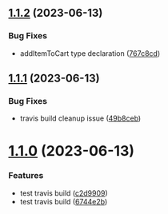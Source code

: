 ## [1.1.2](https://github.com/f312213213/react-shopping-cart/compare/v1.1.1...v1.1.2) (2023-06-13)


### Bug Fixes

* addItemToCart type declaration ([767c8cd](https://github.com/f312213213/react-shopping-cart/commit/767c8cdb52d75c17af6a302e50ee12edee9cc4e0))

## [1.1.1](https://github.com/f312213213/react-shopping-cart/compare/v1.1.0...v1.1.1) (2023-06-13)


### Bug Fixes

* travis build cleanup issue ([49b8ceb](https://github.com/f312213213/react-shopping-cart/commit/49b8cebdfee3d410e47a9154f51fa1dcee133777))

# [1.1.0](https://github.com/f312213213/react-shopping-cart/compare/v1.0.0...v1.1.0) (2023-06-13)


### Features

* test travis build ([c2d9909](https://github.com/f312213213/react-shopping-cart/commit/c2d990901068d5e55af9c4746332f0550d5fd7fe))
* test travis build ([6744e2b](https://github.com/f312213213/react-shopping-cart/commit/6744e2bab1485ea52536b957bb4d0b1033746fe3))
